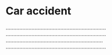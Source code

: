 Car accident
=============

..................................................................
..................................................................
................................................................
..................................................................